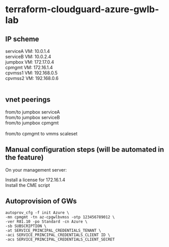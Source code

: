 # terraform-cloudguard-azure-gwlb-lab

## IP scheme

serviceA VM: 10.0.1.4<br>
serviceB VM: 10.0.2.4<br>
jumpbox  VM: 172.17.0.4<br>
cpmgmt   VM: 172.16.1.4<br>
cpvmss1  VM: 192.168.0.5<br>
cpvmss2  VM: 192.168.0.6<br>
<br>
## vnet peerings
from/to jumpbox serviceA<br>
from/to jumpbox serviceB<br>
from/to jumpbox cpmgmt<br>
<br>
from/to cpmgmt to vmms scaleset<br>

## Manual configuration steps (will be automated in the feature)
On your management server:

Install a license for 172.16.1.4<br>
Install the CME script<br>

## Autoprovision of GWs
```
autoprov_cfg -f init Azure \
-mn cpmgmt -tn az-cpgwlbvmss -otp 123456789012 \
-ver R81.10 -po Standard -cn Azure \
-sb SUBSCRIPTION \
-at SERVICE_PRINCIPAL_CREDENTIALS_TENANT \
-aci SERVICE_PRINCIPAL_CREDENTIALS_CLIENT ID \
-acs SERVICE_PRINCIPAL_CREDENTIALS_CLIENT_SECRET
```
